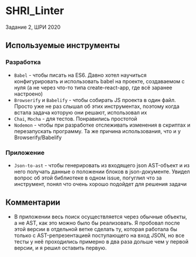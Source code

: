 # SHRI_Linter
Задание 2, ШРИ 2020

## Используемые инструменты

### Разработка
- `Babel` - чтобы писать на ES6. Давно хотел научиться конфигурировать и использовать babel на проекте, создаваемом с нуля (а не через что-то типа create-react-app, где всё заранее настроено)
- `Browserify` и `Babelify` - чтобы собирать JS проекта в один файл. Просто уже не раз слышал об этих инструментах, поэтому когда встала задача которую они решают, использовал их
- `Chai`, `Mocha` - для тестов. Понравились простотой
- `Nodemon` - чтобы при разработке отслеживать изменения в скриптах и перезапускать программу. Та же причина использования, что и у Browserify/Babelify

### Приложение
- `Json-to-ast` - чтобы генерировать из входящего json AST-объект и из него получать данные о положении блоков в json-документе. Увидел вопрос об этой библиотеке в одном issue, погуглил что за инструмент, понял что очень хорошо подойдет для решения задачи

## Комментарии
- В приложении весь поиск осуществляется через обычные объекты, а не AST, как это можно было бы реализовать. Я пробовал после этой версии в отдельной ветке сделать ту, которая работала бы только с AST-репрезентацией поступающего на вход JSON, но все тесты у неё проходились примерно в два раза дольше чем у первой версии, и я решил оставить первую.